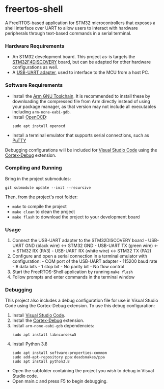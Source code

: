 
# freertos-shell
 A FreeRTOS-based application for STM32 microcontrollers that exposes a shell interface over UART to allow users to interact with hardware peripherals through text-based commands in a serial terminal.
### Hardware Requirements
- An STM32 development board. This project as-is targets the [STM32F4DISCOVERY](https://www.st.com/en/evaluation-tools/stm32f4discovery.html) board, but can be adapted for other hardware configurations as well.
- A [USB-UART adapter](https://www.adafruit.com/product/954), used to interface to the MCU from a host PC.

### Software Requirements
- Install the [Arm GNU Toolchain](https://developer.arm.com/Tools%20and%20Software/GNU%20Toolchain). It is recommended to install these by downloading the compressed file from Arm directly instead of using your package manager, as that version may not include all executables including `arm-none-eabi-gdb`.
- Install [OpenOCD](https://openocd.org/):
	```
	sudo apt install openocd
	```
- Install a terminal emulator that supports serial connections, such as [PuTTY](https://www.putty.org/)

Debugging configurations will be included for [Visual Studio Code](https://code.visualstudio.com/) using the [Cortex-Debug](https://marketplace.visualstudio.com/items?itemName=marus25.cortex-debug) extension.

### Compiling and Running
Bring in the project submodules:
```
git submodule update --init --recursive
```
Then, from the project's root folder:
-   `make` to compile the project
-   `make clean` to clean the project
-   `make flash` to download the project to your development board

### Usage
1. Connect the USB-UART adapter to the STM32DISCOVERY board
		- USB-UART GND (black wire) <-> STM32 GND
		-  USB-UART TX (green wire) <-> STM32 RX (PA3)
		- USB-UART RX (white wire) <-> STM32 TX (PA2)
2. Configure and open a serial connection in a terminal emulator with configuration:
		- COM port of the USB-UART adapter
		- 115200 baud rate
		- 8 data bits
		- 1 stop bit
		- No parity bit
		- No flow control
3. Start the FreeRTOS-Shell application by running `make flash`
4. Follow prompts and enter commands in the terminal window

### Debugging
This project also includes a debug configuration file for use in Visual Studio Code using the Cortex-Debug extension. To use this debug configuration:
1.  Install [Visual Studio Code](https://code.visualstudio.com/).
2.  Install the [Cortex-Debug](https://marketplace.visualstudio.com/items?itemName=marus25.cortex-debug) extension.
3.  Install `arm-none-eabi-gdb` dependencies:
    ```
    sudo apt install libncursesw5
    ```
4. Install Python 3.8
	```
	sudo apt install software-properties-common
	sudo add-apt-repository ppa:deadsnakes/ppa
	sudo apt install python3.8
	```
-   Open the subfolder containing the project you wish to debug in Visual Studio code.
-   Open main.c and press F5 to begin debugging.
